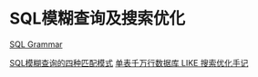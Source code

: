 # SQL模糊查询及搜索优化

[SQL Grammar](https://forcedotcom.github.io/phoenix/)

[SQL模糊查询的四种匹配模式](https://cloud.tencent.com/developer/article/1492397)
[单表千万行数据库 LIKE 搜索优化手记](https://www.cnblogs.com/Soar1991/p/13594412.html)